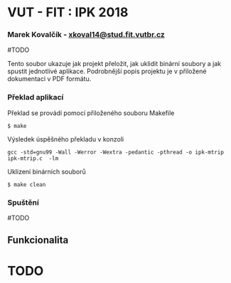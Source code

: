 # VUT - FIT : IPK 2018
### Marek Kovalčík - xkoval14@stud.fit.vutbr.cz

#TODO

Tento soubor ukazuje jak projekt přeložit, jak uklidit binární soubory a jak spustit jednotlivé aplikace. Podrobnější popis projektu je v přiložené dokumentaci v PDF formátu.

### Překlad aplikací
Překlad se provádí pomocí přiloženého souboru Makefile
```
$ make
```
Výsledek úspěšného překladu v konzoli

```
gcc -std=gnu99 -Wall -Werror -Wextra -pedantic -pthread -o ipk-mtrip ipk-mtrip.c  -lm
```
Uklizení binárních souborů
```
$ make clean
```

### Spuštění 

#TODO

## Funkcionalita

# TODO